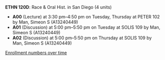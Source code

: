 **ETHN 120D**: Race & Oral Hist. in San Diego (4 units)

- **A00** (Lecture) at 3:30 pm–4:50 pm on Tuesday, Thursday at PETER 102 by Man, Simeon S (A13240449)
- **A01** (Discussion) at 5:00 pm–5:50 pm on Tuesday at SOLIS 109 by Man, Simeon S (A13240449)
- **A02** (Discussion) at 5:00 pm–5:50 pm on Thursday at SOLIS 109 by Man, Simeon S (A13240449)

[Enrollment numbers over time](./ETHN120D.tsv)
